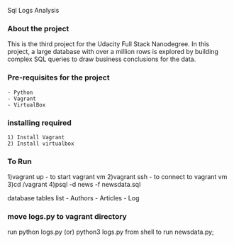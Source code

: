   Sql Logs Analysis


### About the project
 
This is the third project for the Udacity Full Stack Nanodegree. In this project, a large database with over a million rows is explored by building complex SQL queries to draw business conclusions for the data. 

### Pre-requisites for the project
	- Python
	- Vagrant
	- VirtualBox

### installing required
	1) Install Vagrant 
	2) Install virtualbox

### To Run

1)vagrant up - to start vagrant vm
2)vagrant ssh - to connect to vagrant vm 
3)cd /vagrant
4)psql -d news -f newsdata.sql 

database tables list
	- Authors
	- Articles 
	- Log 
### move logs.py to vagrant directory

run python logs.py (or) python3 logs.py from shell to run newsdata.py;

